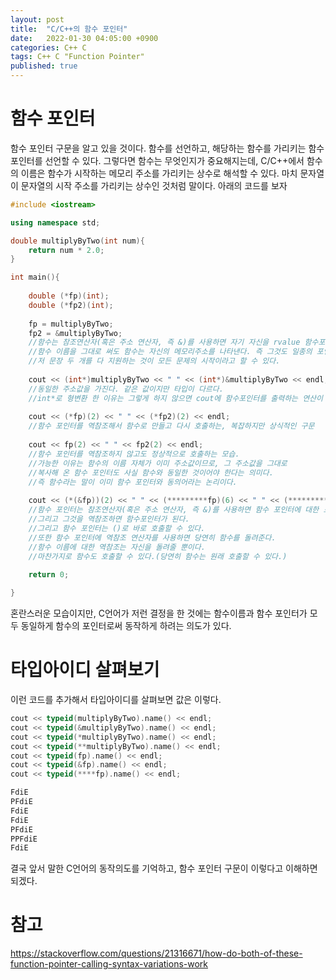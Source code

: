 ```yaml
---
layout: post
title:  "C/C++의 함수 포인터"
date:   2022-01-30 04:05:00 +0900
categories: C++ C
tags: C++ C "Function Pointer"
published: true
---
```


# 함수 포인터

함수 포인터 구문을 알고 있을 것이다. 함수를 선언하고, 해당하는 함수를 가리키는 함수 포인터를 선언할 수 있다. 그렇다면 함수는 무엇인지가 중요해지는데, C/C++에서 함수의 이름은 함수가 시작하는 메모리 주소를 가리키는 상수로 해석할 수 있다. 마치 문자열이 문자열의 시작 주소를 가리키는 상수인 것처럼 말이다. 아래의 코드를 보자
```cpp
#include <iostream>

using namespace std;

double multiplyByTwo(int num){
    return num * 2.0;
}

int main(){   
    
    double (*fp)(int);
    double (*fp2)(int);
    
    fp = multiplyByTwo;
    fp2 = &multiplyByTwo;
    //함수는 참조연산자(혹은 주소 연산자, 즉 &)를 사용하면 자기 자신을 rvalue 함수포인터 형태로 돌려준다.
    //함수 이름을 그대로 써도 함수는 자신의 메모리주소를 나타낸다. 즉 그것도 일종의 포인터다.
    //저 문장 두 개를 다 지원하는 것이 모든 문제의 시작이라고 할 수 있다.
    
    cout << (int*)multiplyByTwo << " " << (int*)&multiplyByTwo << endl;
    //동일한 주소값을 가진다. 같은 값이지만 타입이 다르다.
    //int*로 형변환 한 이유는 그렇게 하지 않으면 cout에 함수포인터를 출력하는 연산이 없기에 자동으로 boolean으로 변환되어 1로 출력되기 때문이다.
    
    cout << (*fp)(2) << " " << (*fp2)(2) << endl;
    //함수 포인터를 역참조해서 함수로 만들고 다시 호출하는, 복잡하지만 상식적인 구문
    
    cout << fp(2) << " " << fp2(2) << endl;
    //함수 포인터를 역참조하지 않고도 정상적으로 호출하는 모습.
    //가능한 이유는 함수의 이름 자체가 이미 주소값이므로, 그 주소값을 그대로
    //복사해 온 함수 포인터도 사실 함수와 동일한 것이어야 한다는 의미다.
    //즉 함수라는 말이 이미 함수 포인터와 동의어라는 논리이다.
    
    cout << (*(&fp))(2) << " " << (*********fp)(6) << " " << (**************multiplyByTwo)(4) << endl;
    //함수 포인터는 참조연산자(혹은 주소 연산자, 즉 &)를 사용하면 함수 포인터에 대한 포인터가 된다.
    //그리고 그것을 역참조하면 함수포인터가 된다.
    //그리고 함수 포인터는 ()로 바로 호출할 수 있다.
    //또한 함수 포인터에 역참조 연산자를 사용하면 당연히 함수를 돌려준다.
    //함수 이름에 대한 역참조는 자신을 돌려줄 뿐이다.
    //마찬가지로 함수도 호출할 수 있다.(당연히 함수는 원래 호출할 수 있다.)
    
    return 0;

}

```
혼란스러운 모습이지만, C언어가 저런 결정을 한 것에는 함수이름과 함수 포인터가 모두 동일하게 함수의 포인터로써 동작하게 하려는 의도가 있다.

# 타입아이디 살펴보기
이런 코드를 추가해서 타입아이디를 살펴보면 값은 이렇다.
```cpp
cout << typeid(multiplyByTwo).name() << endl;
cout << typeid(&multiplyByTwo).name() << endl;
cout << typeid(*multiplyByTwo).name() << endl;
cout << typeid(**multiplyByTwo).name() << endl;
cout << typeid(fp).name() << endl;
cout << typeid(&fp).name() << endl;
cout << typeid(****fp).name() << endl;
```
```txt
FdiE
PFdiE
FdiE
FdiE
PFdiE
PPFdiE
FdiE
```

결국 앞서 말한 C언어의 동작의도를 기억하고, 함수 포인터 구문이 이렇다고 이해하면 되겠다.

# 참고
<https://stackoverflow.com/questions/21316671/how-do-both-of-these-function-pointer-calling-syntax-variations-work>